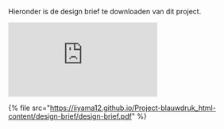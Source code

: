 
Hieronder is de design brief te downloaden van dit project.

![Download design brief](https://iiyama12.github.io/Project-blauwdruk_html-content/design-brief/design-brief.pdf)

{% file src="https://iiyama12.github.io/Project-blauwdruk_html-content/design-brief/design-brief.pdf" %}